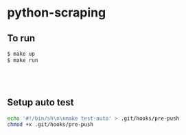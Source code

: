 # python-scraping

## To run

```bash
$ make up
$ make run
```

<br/><br/>

## Setup auto test

```bash
echo '#!/bin/sh\n\nmake test-auto' > .git/hooks/pre-push
chmod +x .git/hooks/pre-push
```
